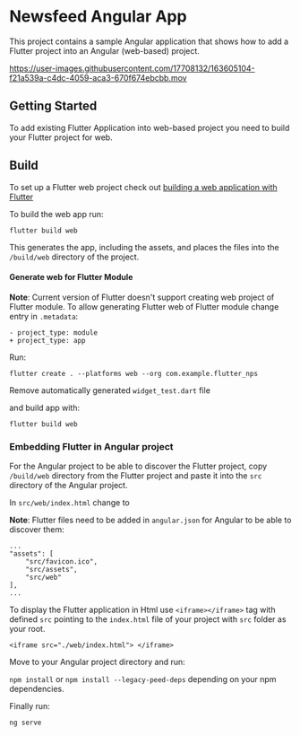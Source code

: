 # Newsfeed Angular App

This project contains a sample Angular application that shows how to add a Flutter project into an Angular (web-based) project.

https://user-images.githubusercontent.com/17708132/163605104-f21a539a-c4dc-4059-aca3-670f674ebcbb.mov

## Getting Started

To add existing Flutter Application into web-based project you need to build your Flutter project for web.

## Build

To set up a Flutter web project check out [building a web application with Flutter](https://docs.flutter.dev/get-started/web)

To build the web app run:

```
flutter build web
```

This generates the app, including the assets, and places the files into the `/build/web` directory of the project.

#### Generate web for Flutter Module

**Note**: Current version of Flutter doesn't support creating web project of Flutter module.
To allow generating Flutter web of Flutter module change entry in `.metadata`:

```
- project_type: module
+ project_type: app
```

Run:

```
flutter create . --platforms web --org com.example.flutter_nps
```

Remove automatically generated `widget_test.dart` file

and build app with:

```
flutter build web
```

### Embedding Flutter in Angular project

For the Angular project to be able to discover the Flutter project, copy `/build/web` directory from the Flutter project and paste it into the `src` directory of the Angular project.

In `src/web/index.html` change <base href="/"> to <base href="./">

**Note**: Flutter files need to be added in `angular.json` for Angular to be able to discover them:

```
...
"assets": [
    "src/favicon.ico",
    "src/assets",
    "src/web"
],
...
```

To display the Flutter application in Html use `<iframe></iframe>` tag with defined `src` pointing to the `index.html` file of your project with `src` folder as your root.

```
<iframe src="./web/index.html"> </iframe>
```

Move to your Angular project directory and run:

`npm install` or `npm install --legacy-peed-deps` depending on your npm dependencies.

Finally run:

`ng serve`
